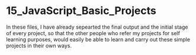 # 15_JavaScript_Basic_Projects
In these files, I have already sepearted the final output and the initial stage of every project, so that the other people who refer my projects for self learning purposes, would easily be able to learn and carry out these simple projects in their own ways.
